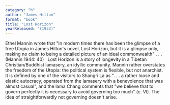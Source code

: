 ```yaml
---
category: "h"
author: "James Hilton"
format: "book"
title: "Lost Horizon"
yearReleased: "(1933)"
---
```

Ethel Mannin wrote that "In modern times there has been the glimpse of a free Utopia in James Hilton's novel, Lost Horizon, but it is a glimpse only, making no claim to being a detailed picture of an ideal commonwealth" . . . (Mannin 1944: 40)
 
Lost Horizon is a story of longevity in a Tibetan Christian/Buddhist lamasery, an idyllic community. Mannin rather overstates the freedom of the Utopia: the political system is flexible, but not anarchist. It is defined by one of the visitors to Shangri La as ". . . a rather loose and elastic autocracy, operated from the lamasery with a benevolence that was almost casual", and the lama Chang comments that "we believe that to govern perfectly it is necessary to avoid governing too much" (c. VI). The idea of straightforwardly not governing doesn't arise.
 